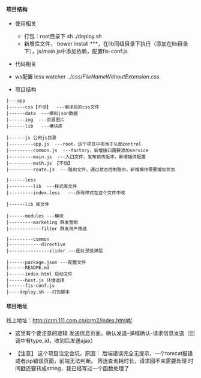 #### 项目结构
- 使用相关
  - 打包：root目录下 sh ./deploy.sh
  - 新增库文件， bower install ***，在lib同级目录下执行（添加在lib目录下），js/main.js中添加依赖，配置fis-conf.js


- 代码相关


- ws配置
less watcher ../css/$FileNameWithoutExtension$.css

- 项目结构
   
```
|---app
|------css【不动】  ---编译后的css文件
|------data  ---模拟json数据
|------img  ---资源图片 
|------lib   ---模块库

|------js 公用js目录
|---------app.js  ---root，这个项目中相当于头部control
|---------common.js  ---factory，新增接口需要添加service
|---------main.js  ---入口文件，发布前改版本，新增插件配置
|---------math.js 【不动】
|---------route.js  ---路由文件，通过状态控制路由，新增模块需要增加状态

|------less 
|---------lib  ---样式库文件
|---------index.less   ---所有样式在这个文件中改

|------lib 库文件

|------modules ---模块
|---------marketing 群发营销
|------------filter 群发用户筛选

|---------common
|------------directive
|---------------slider ---图片预览弹层

|------package.json ---配置文件
|------README.md
|------index.html 启动文件
|------host.js 环境选择
|------fis-conf.js 
|----deploy.sh --打包脚本

```

#### 项目地址
线上地址：http://crm.111.com.cn/crm2/index.html#/

-  这里有个要注意的逻辑
   发送信息页面，确认发送-弹框确认-请求信息发送（回调中有type_id，收到后发送ajax）
   
- 【注意】
   这个项目注定会坑，原因：
   后端错误完全无提示，一个tomcat报错或者jsp错误页面，前端无法判断。
   筛选查询耗时长，请求回不来需要处理
   时间戳还要转成string，我已经写过一个函数处理了